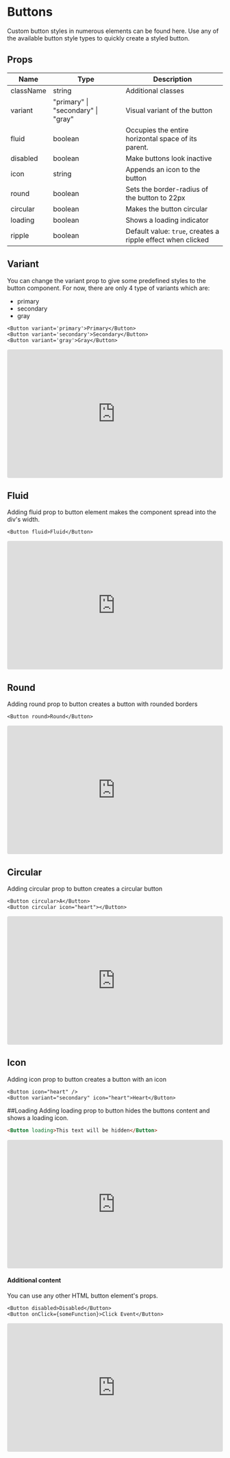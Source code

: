 # Buttons
Custom button styles in numerous elements can be found here. Use any of the available button style types to quickly create a styled button. 

## Props
| Name      	| Type                                   	| Description                                                 	|
|-----------	|----------------------------------------	|-------------------------------------------------------------	|
| className 	| string                                 	| Additional classes                                          	|
| variant   	| "primary"  \|  "secondary"  \|  "gray" 	| Visual variant of the button                                	|
| fluid     	| boolean                                	| Occupies the entire horizontal space of its parent.         	|
| disabled  	| boolean                                	| Make buttons look inactive                                  	|
| icon      	| string                                 	| Appends an icon to the button                               	|
| round     	| boolean                                	| Sets the border-radius of the button to 22px                	|
| circular  	| boolean                                	| Makes the button circular                                   	|
| loading   	| boolean                                	| Shows a loading indicator                                   	|
| ripple    	| boolean                                	| Default value: `true`, creates a ripple effect when clicked 	|

## Variant
You can change the variant prop to give some predefined styles to the button component. For now, there are only 4 type of variants which are:
- primary
- secondary
- gray

```
<Button variant='primary'>Primary</Button>
<Button variant='secondary'>Secondary</Button>
<Button variant='gray'>Gray</Button>
``` 

<iframe src="https://codesandbox.io/embed/elated-heisenberg-8k8f4?fontsize=14" title="elated-heisenberg-8k8f4" allow="geolocation; microphone; camera; midi; vr; accelerometer; gyroscope; payment; ambient-light-sensor; encrypted-media" style="width:100%; height:300px; border:0; border-radius: 4px; overflow:hidden;" sandbox="allow-modals allow-forms allow-popups allow-scripts allow-same-origin"></iframe>

## Fluid
Adding fluid prop to button element makes the component spread into the div's width.

```
<Button fluid>Fluid</Button>
```

<iframe src="https://codesandbox.io/embed/eager-murdock-c1kmy?fontsize=14" title="eager-murdock-c1kmy" allow="geolocation; microphone; camera; midi; vr; accelerometer; gyroscope; payment; ambient-light-sensor; encrypted-media" style="width:100%; height:300px; border:0; border-radius: 4px; overflow:hidden;" sandbox="allow-modals allow-forms allow-popups allow-scripts allow-same-origin"></iframe>

## Round
Adding round prop to button creates a button with rounded borders

```
<Button round>Round</Button>
```

<iframe src="https://codesandbox.io/embed/bold-fog-l1pyr?fontsize=14" title="bold-fog-l1pyr" allow="geolocation; microphone; camera; midi; vr; accelerometer; gyroscope; payment; ambient-light-sensor; encrypted-media" style="width:100%; height:300px; border:0; border-radius: 4px; overflow:hidden;" sandbox="allow-modals allow-forms allow-popups allow-scripts allow-same-origin"></iframe>

## Circular
Adding circular prop to button creates a circular button

```
<Button circular>A</Button>
<Button circular icon="heart"></Button>
```

<iframe src="https://codesandbox.io/embed/nice-neumann-hp88k?fontsize=14" title="nice-neumann-hp88k" allow="geolocation; microphone; camera; midi; vr; accelerometer; gyroscope; payment; ambient-light-sensor; encrypted-media" style="width:100%; height:300px; border:0; border-radius: 4px; overflow:hidden;" sandbox="allow-modals allow-forms allow-popups allow-scripts allow-same-origin"></iframe>

## Icon
Adding icon prop to button creates a button with an icon

```
<Button icon="heart" />
<Button variant="secondary" icon="heart">Heart</Button>
```

##Loading
Adding loading prop to button hides the buttons content and
shows a loading icon.

```html
<Button loading>This text will be hidden</Button>
```

<iframe src="https://codesandbox.io/embed/lingering-wave-sfo2b?fontsize=14" title="lingering-wave-sfo2b" allow="geolocation; microphone; camera; midi; vr; accelerometer; gyroscope; payment; ambient-light-sensor; encrypted-media" style="width:100%; height:300px; border:0; border-radius: 4px; overflow:hidden;" sandbox="allow-modals allow-forms allow-popups allow-scripts allow-same-origin"></iframe>

#### Additional content
You can use any other HTML button element's props.
```
<Button disabled>Disabled</Button>
<Button onClick={someFunction}>Click Event</Button>
```

<iframe src="https://codesandbox.io/embed/awesome-bush-w1jv7?fontsize=14" title="awesome-bush-w1jv7" allow="geolocation; microphone; camera; midi; vr; accelerometer; gyroscope; payment; ambient-light-sensor; encrypted-media" style="width:100%; height:300px; border:0; border-radius: 4px; overflow:hidden;" sandbox="allow-modals allow-forms allow-popups allow-scripts allow-same-origin"></iframe>
